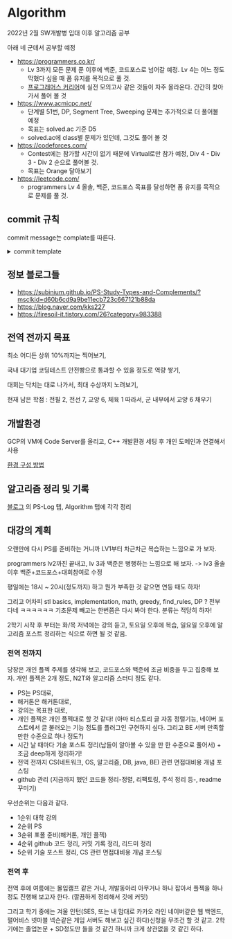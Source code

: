 # Algorithm

2022년 2월 SW개발병 입대 이후 알고리즘 공부

아래 네 군데서 공부할 예정

 - https://programmers.co.kr/
     * Lv 3까지 모든 문제 푼 이후에 백준, 코드포스로 넘어갈 예정. Lv 4는 어느 정도 막혔다 싶을 때 폼 유지를 목적으로 풀 것.
     * [프로그래머스 커리어](https://career.programmers.co.kr/)에 실전 모의고사 같은 것들이 자주 올라온다. 간간히 찾아가서 풀어 볼 것
 - https://www.acmicpc.net/
     * 단계별 51번, DP, Segment Tree, Sweeping 문제는 추가적으로 더 풀어볼 예정
     * 목표는 solved.ac 기준 D5
     * solved.ac에 class별 문제가 있던데, 그것도 풀어 볼 것
 - https://codeforces.com/
     * Contest에는 참가할 시간이 없기 때문에 Virtual로만 참가 예정, Div 4 - Div 3 - Div 2 순으로 풀어볼 것.
     * 목표는 Orange 달아보기
 - https://leetcode.com/
     * programmers Lv 4 올솔, 백준, 코드포스 목표를 달성하면 폼 유지를 목적으로 문제를 풀 것.

## commit 규칙
commit message는 complate를 따른다.

<details markdown="1">
<summary>commit template</summary>

```
################ 제목 ################
# <타입>: <제목> 의 형식으로 제목을 아래 공백줄에 작성
# 제목은 50자 이내 / 무엇을 했는지 명확히 작성 / 끝에 마침표 금지
# 예) feat : 로그인 기능 추가
################################################## (50자)


################ 본문 ################
# 여러 줄의 메시지를 작성할 땐 "-"로 구분 (한 줄은 72자 이내)
######################################################################## (72자)


################ 꼬릿말 ################
# 꼬릿말(footer)을 아랫줄에 작성 (현재 커밋과 관련된 이슈 번호 추가 등)
# 예) Close #7


################ 태그 ################
# feat : 새로운 기능 추가
# fix : 버그 수정
# BREAKING CHANGE : 기능적으로 큰 변화가 있는 커밋
# docs : 문서 수정
# config : 개발/빌드 config 수정
# test : 테스트 코드 추가/변경/삭제
# refact : 코드 리팩토링
# style : 코드 의미에 영향을 주지 않는 변경사항
# etc : 태그 달기 애매한 각종 사례들
```
</details>

## 정보 블로그들
 - https://subinium.github.io/PS-Study-Types-and-Complements/?msclkid=d60b6cd9a9be11ecb723c667121b88da
 - https://blog.naver.com/kks227
 - https://firesoil-it.tistory.com/26?category=983388

## 전역 전까지 목표
최소 어디든 상위 10%까지는 찍어보기,

국내 대기업 코딩테스트 안전빵으로 통과할 수 있을 정도로 역량 쌓기,

대회는 닥치는 대로 나가서, 최대 수상까지 노려보기,

현재 남은 학점 : 전필 2, 전선 7, 교양 6, 체육 1
따라서, 군 내부에서 교양 6 채우기

## 개발환경
GCP의 VM에 Code Server를 올리고, C++ 개발환경 세팅 후 개인 도메인과 연결해서 사용

[환경 구성 방법](https://hyelie.tistory.com/entry/GCP-VS-Code-Server?category=947331)

## 알고리즘 정리 및 기록
[블로그](https://hyelie.tistory.com)
의 PS-Log 탭, Algorithm 탭에 각각 정리

## 대강의 계획
오랜만에 다시 PS를 준비하는 거니까
LV1부터 차근차근 복습하는 느낌으로 가 보자.

programmers lv2까진 끝내고,
lv 3과 백준은 병행하는 느낌으로 해 보자.
    -> lv3 올솔 이후 백준+코드포스+대회참여로 수정

평일에는 18시 ~ 20시(정도까지) 하고 뭔가 부족한 것 같으면 연등 때도 하자!

그리고 어차피 stl basics, implementation, math, greedy, find_rules, DP
? 전부 다네 ㅋㅋㅋㅋㅋㅋ 기초문제 빼고는 한번쯤은 다시 봐야 한다. 분류는 적당히 하자!

2학기 시작 후 부터는 화/목 저녁에는 강의 듣고, 토요일 오후에 복습, 일요일 오후에 알고리즘 포스트 정리하는 식으로 하면 될 것 같음.


### 전역 전까지
당장은 개인 플젝 주제를 생각해 보고, 코드포스와 백준에 조금 비중을 두고 집중해 보자.
개인 플젝은 2개 정도, N2T와 알고리즘 스터디 정도 같다.

 - PS는 PS대로,
 - 해커톤은 해커톤대로,
 - 강의는 목표한 대로,
 - 개인 플젝은 개인 플젝대로 할 것 같다! (아마 티스토리 글 자동 정렬기능, 네이버 포스트에서 글 불러오는 기능 정도를 플러그인 구현하지 싶다. 그리고 BE 서버 만족할 만한 수준으로 하나 정도?)
 - 시간 날 때마다 기술 포스트 정리(남들이 알아볼 수 있을 만 한 수준으로 풀어서) + 조금 deep하게 정리하기!
 - 전역 전까지 CS(네트워크, OS, 알고리즘, DB, java, BE) 관련 면접대비용 개념 포스팅
 - github 관리 (지금까지 했던 코드들 정리-정렬, 리팩토링, 주석 정리 등-, readme 꾸미기)

우선순위는 다음과 같다.
 - 1순위 대학 강의
 - 2순위 PS
 - 3순위 포폴 준비(해커톤, 개인 플젝)
 - 4순위 github 코드 정리, 커밋 기록 정리, 리드미 정리
 - 5순위 기술 포스트 정리, CS 관련 면접대비용 개념 포스팅

 ### 전역 후

전역 후에 여름에는 몰입캠프 같은 거나, 개발동아리 아무거나 하나 잡아서 플젝을 하나정도 진행해 보고자 한다. (깔끔하게 정리해서 깃에 커밋)

그리고 학기 중에는 겨울 인턴(SES, 또는 내 맘대로 카카오 라인 네이버같은 웹 백엔드, 펄어비스 넷마블 넥슨같은 게임 서버도 해보고 싶긴 하다)신청을 무조건 할 것 같고. 2학기에는 졸업논문 + SD정도만 들을 것 같긴 하니까 크게 상관없을 것 같긴 하다.